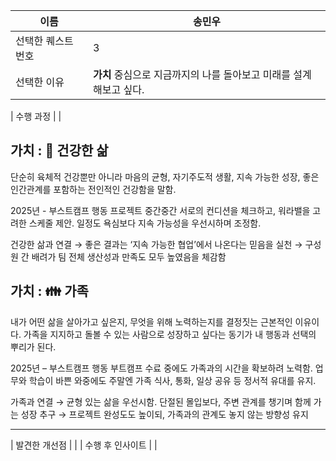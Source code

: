 | 이름               | 송민우 |
| ------------------ | --- |
| 선택한 퀘스트 번호 |  3   |
| 선택한 이유        | **가치** 중심으로 지금까지의 나를 돌아보고 미래를 설계해보고 싶다.    |




| 수행 과정          |     |


## 가치 : 🌱 건강한 삶
단순히 육체적 건강뿐만 아니라 마음의 균형, 자기주도적 생활, 지속 가능한 성장, 좋은 인간관계를 포함하는 전인적인 건강함을 말함.

2025년 - 부스트캠프
행동
프로젝트 중간중간 서로의 컨디션을 체크하고, 워라밸을 고려한 스케줄 제안. 일정도 욕심보다 지속 가능성을 우선시하며 조정함.

건강한 삶과 연결
→ 좋은 결과는 ‘지속 가능한 협업’에서 나온다는 믿음을 실천
→ 구성원 간 배려가 팀 전체 생산성과 만족도 모두 높였음을 체감함

## 가치 : 👪 가족
내가 어떤 삶을 살아가고 싶은지, 무엇을 위해 노력하는지를 결정짓는 근본적인 이유이다.
가족을 지지하고 돌볼 수 있는 사람으로 성장하고 싶다는 동기가 내 행동과 선택의 뿌리가 된다.

2025년 – 부스트캠프
행동
부트캠프 수료 중에도 가족과의 시간을 확보하려 노력함. 업무와 학습이 바쁜 와중에도 주말엔 가족 식사, 통화, 일상 공유 등 정서적 유대를 유지.

가족과 연결
→ 균형 있는 삶을 우선시함. 단절된 몰입보다, 주변 관계를 챙기며 함께 가는 성장 추구
→ 프로젝트 완성도도 높이되, 가족과의 관계도 놓지 않는 방향성 유지



----------------------


| 발견한 개선점      |     |
| 수행 후 인사이트   |     |
